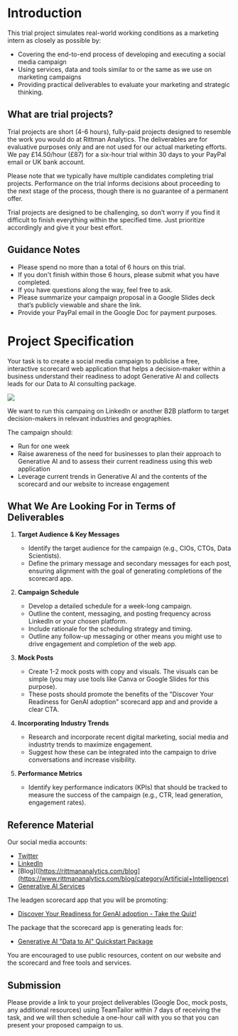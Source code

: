 # Introduction

This trial project simulates real-world working conditions as a marketing intern as closely as possible by:
- Covering the end-to-end process of developing and executing a social media campaign
- Using services, data and tools similar to or the same as we use on marketing campaigns
- Providing practical deliverables to evaluate your marketing and strategic thinking.

## What are trial projects?

Trial projects are short (4-6 hours), fully-paid projects designed to resemble the work you would do at Rittman Analytics. The deliverables are for evaluative purposes only and are not used for our actual marketing efforts. We pay £14.50/hour (£87) for a six-hour trial within 30 days to your PayPal email or UK bank account.

Please note that we typically have multiple candidates completing trial projects. Performance on the trial informs decisions about proceeding to the next stage of the process, though there is no guarantee of a permanent offer.

Trial projects are designed to be challenging, so don’t worry if you find it difficult to finish everything within the specified time. Just prioritize accordingly and give it your best effort.

## Guidance Notes

- Please spend no more than a total of 6 hours on this trial.
- If you don't finish within those 6 hours, please submit what you have completed.
- If you have questions along the way, feel free to ask.
- Please summarize your campaign proposal in a Google Slides deck that’s publicly viewable and share the link.
- Provide your PayPal email in the Google Doc for payment purposes.

# Project Specification

Your task is to create a social media campaign to publicise a free, interactive scorecard web application that helps a decision-maker within a business understand their readiness to adopt Generative AI and collects leads for our Data to AI consulting package.

<a href="https://go.rittmananalytics.com/genai"><img src="https://images.squarespace-cdn.com/content/v1/63b6c9e3cbf92e7d56375d12/3701bc56-6cef-40c1-b71a-cd556a358f8b/quiz.jpg?format=500w"></a>

We want to run this campaing on LinkedIn or another B2B platform to target decision-makers in relevant industries and geographies.

The campaign should:
- Run for one week
- Raise awareness of the need for businesses to plan their approach to Generative AI and to assess their current readiness using this web application
- Leverage current trends in Generative AI and the contents of the scorecard and our website to increase engagement

## What We Are Looking For in Terms of Deliverables

1. **Target Audience & Key Messages**
   - Identify the target audience for the campaign (e.g., CIOs, CTOs, Data Scientists).
   - Define the primary message and secondary messages for each post, ensuring alignment with the goal of generating completions of the scorecard app.

2. **Campaign Schedule**
   - Develop a detailed schedule for a week-long campaign.
   - Outline the content, messaging, and posting frequency across LinkedIn or your chosen platform.
   - Include rationale for the scheduling strategy and timing.
   - Outline any follow-up messaging or other means you might use to drive engagement and completion of the web app.

3. **Mock Posts**
   - Create 1-2 mock posts with copy and visuals. The visuals can be simple (you may use tools like Canva or Google Slides for this purpose).
   - These posts should promote the benefits of the "Discover Your Readiness for GenAI adoption" scorecard app and and provide a clear CTA.

4. **Incorporating Industry Trends**
   - Research and incorporate recent digital marketing, social media and industrty trends to maximize engagement.
   - Suggest how these can be integrated into the campaign to drive conversations and increase visibility.

5. **Performance Metrics**
   - Identify key performance indicators (KPIs) that should be tracked to measure the success of the campaign (e.g., CTR, lead generation, engagement rates).

## Reference Material

Our social media accounts:
- [Twitter](https://twitter.com/rittmananalytic)
- [LinkedIn](https://www.linkedin.com/company/rittmananalytics/)
- [Blog]([https://rittmananalytics.com/blog](https://www.rittmananalytics.com/blog/category/Artificial+Intelligence)
- [Generative AI Services](https://www.rittmananalytics.com/offers/artificial-intelligence)

The leadgen scorecard app that you will be promoting:
- [Discover Your Readiness for GenAI adoption - Take the Quiz!](https://go.rittmananalytics.com/genai) 

The package that the scorecard app is generating leads for:
- [Generative AI "Data to AI" Quickstart Package](https://www.rittmananalytics.com/blog/2024/8/2/is-your-business-ready-and-enabled-for-generative-ai)

You are encouraged to use public resources, content on our website and the scorecard and free tools and services.

## Submission

Please provide a link to your project deliverables (Google Doc, mock posts, any additional resources) using TeamTailor within 7 days of receiving the task, and we will then schedule a one-hour call with you so that you can present your proposed campaign to us.
